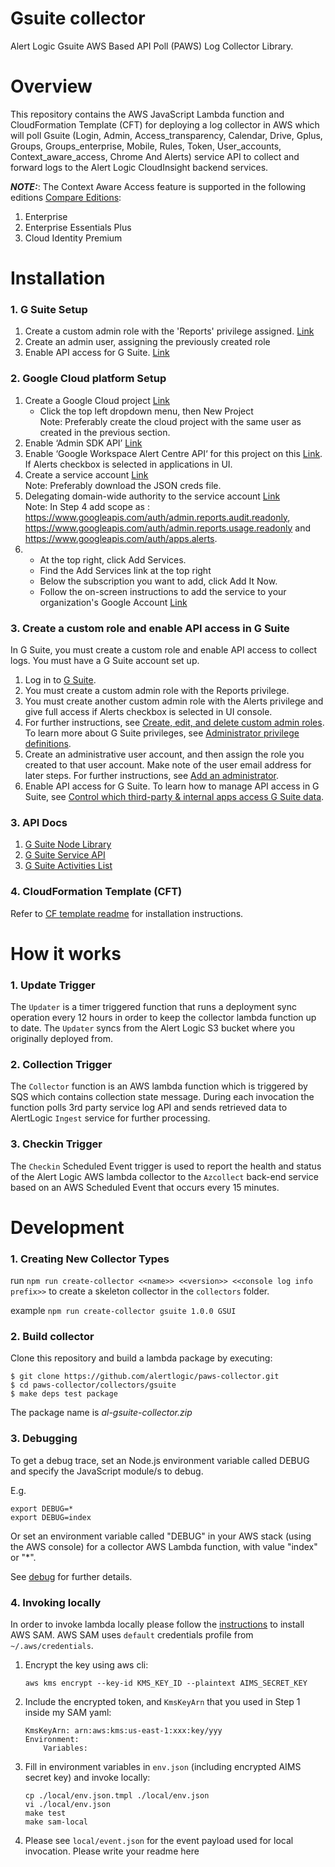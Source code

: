 # Gsuite collector

Alert Logic Gsuite AWS Based API Poll (PAWS) Log Collector Library.

# Overview

This repository contains the AWS JavaScript Lambda function and CloudFormation
Template (CFT) for deploying a log collector in AWS which will poll Gsuite (Login, Admin, Access_transparency, Calendar, Drive, Gplus, Groups, Groups_enterprise, Mobile, Rules, Token, User_accounts, Context_aware_access, Chrome And Alerts) service API to collect and
forward logs to the Alert Logic CloudInsight backend services.

 **_NOTE:_**: The Context Aware Access feature is supported in the following editions [Compare Editions](https://support.google.com/a/answer/6043385):
1.	Enterprise
2.	Enterprise Essentials Plus
3.	Cloud Identity Premium


# Installation

### 1. G Suite Setup
 
1. Create a custom admin role with the 'Reports' privilege assigned. [Link](https://support.google.com/a/answer/2406043)
2. Create an admin user, assigning the previously created role
3. Enable API access for G Suite. [Link](https://support.google.com/a/answer/60757?authuser=3)

### 2. Google Cloud platform Setup

1. Create a Google Cloud project [Link](https://console.cloud.google.com/home/dashboard)<br />
   - Click the top left dropdown menu, then New Project <br />
   Note: Preferably create the cloud project with the same user as created in the previous section.
2. Enable ‘Admin SDK API’ [Link](https://console.cloud.google.com/apis/library/admin.googleapis.com)
3. Enable ‘Google Workspace Alert Centre API‘ for this project on this [Link](https://console.cloud.google.com/apis/library/alertcenter.googleapis.com). If Alerts checkbox is selected in applications in UI.
4. Create a service account [Link](https://developers.google.com/identity/protocols/OAuth2ServiceAccount#creatinganaccount)<br />
   Note: Preferably download the JSON creds file.
5. Delegating domain-wide authority to the service account [Link](https://developers.google.com/identity/protocols/OAuth2ServiceAccount#delegatingauthority)<br />
   Note: In Step 4 add scope as : https://www.googleapis.com/auth/admin.reports.audit.readonly, https://www.googleapis.com/auth/admin.reports.usage.readonly and https://www.googleapis.com/auth/apps.alerts.
6. - At the top right, click Add Services. 
   - Find the Add Services link at the top right
   - Below the subscription you want to add, click Add It Now.
   - Follow the on-screen instructions to add the service to your organization's Google Account [Link](https://support.google.com/a/answer/45690?hl=en)

### 3. Create a custom role and enable API access in G Suite
In G Suite, you must create a custom role and enable API access to collect logs. You must have a G Suite account set up.
  1.	Log in to [G Suite](https://admin.google.com/).
  2.	You must create a custom admin role with the Reports privilege. 
  3.	You must create another custom admin role with the Alerts privilege and give full access if Alerts checkbox is selected in UI console. 
  4.	For further instructions, see [Create, edit, and delete custom admin roles](https://support.google.com/a/answer/2406043?hl=en&ref_topic=9832445).
   To learn more about G Suite privileges, see [Administrator privilege definitions](https://support.google.com/a/answer/1219251).
  5.	Create an administrative user account, and then assign the role you created to that user account. Make note of the user email address for later steps. For further instructions, see [Add an administrator](https://support.google.com/domains/answer/6304528?hl=en&ref_topic=6317570).
  6.	Enable API access for G Suite. To learn how to manage API access in G Suite, see [Control which third-party & internal apps access G Suite data](https://support.google.com/a/answer/60757?authuser=3).


### 3. API Docs

1. [G Suite Node Library](https://www.npmjs.com/package/googleapis/v/39.2.0)
2. [G Suite Service API](https://developers.google.com/admin-sdk/reports/v1/quickstart/nodejs)
3. [G Suite Activities List](https://developers.google.com/admin-sdk/reports/v1/reference/activities/list)       

### 4. CloudFormation Template (CFT)   

Refer to [CF template readme](./cfn/README-GSUITE.md) for installation instructions.

# How it works

### 1. Update Trigger

The `Updater` is a timer triggered function that runs a deployment sync operation
every 12 hours in order to keep the collector lambda function up to date.
The `Updater` syncs from the Alert Logic S3 bucket where you originally deployed from.

### 2. Collection Trigger

The `Collector` function is an AWS lambda function which is triggered by SQS which contains collection state message.
During each invocation the function polls 3rd party service log API and sends retrieved data to
AlertLogic `Ingest` service for further processing.

### 3. Checkin Trigger

The `Checkin` Scheduled Event trigger is used to report the health and status of
the Alert Logic AWS lambda collector to the `Azcollect` back-end service based on
an AWS Scheduled Event that occurs every 15 minutes.

# Development

### 1. Creating New Collector Types

run `npm run create-collector <<name>> <<version>> <<console log info prefix>>` to create a skeleton collector in the `collectors` folder.

example `npm run create-collector gsuite 1.0.0 GSUI`

### 2. Build collector

Clone this repository and build a lambda package by executing:

```
$ git clone https://github.com/alertlogic/paws-collector.git
$ cd paws-collector/collectors/gsuite
$ make deps test package
```

The package name is _al-gsuite-collector.zip_

### 3. Debugging

To get a debug trace, set an Node.js environment variable called DEBUG and
specify the JavaScript module/s to debug.

E.g.

```
export DEBUG=*
export DEBUG=index
```

Or set an environment variable called "DEBUG" in your AWS stack (using the AWS
console) for a collector AWS Lambda function, with value "index" or "\*".

See [debug](https://www.npmjs.com/package/debug) for further details.

### 4. Invoking locally

In order to invoke lambda locally please follow the [instructions](https://docs.aws.amazon.com/lambda/latest/dg/sam-cli-requirements.html) to install AWS SAM.
AWS SAM uses `default` credentials profile from `~/.aws/credentials`.

1. Encrypt the key using aws cli:
   ```
   aws kms encrypt --key-id KMS_KEY_ID --plaintext AIMS_SECRET_KEY
   ```
2. Include the encrypted token, and `KmsKeyArn` that you used in Step 1 inside my SAM yaml:
   ```
   KmsKeyArn: arn:aws:kms:us-east-1:xxx:key/yyy
   Environment:
       Variables:
   ```
3. Fill in environment variables in `env.json` (including encrypted AIMS secret key) and invoke locally:
   ```shell
   cp ./local/env.json.tmpl ./local/env.json
   vi ./local/env.json
   make test
   make sam-local
   ```
4. Please see `local/event.json` for the event payload used for local invocation.
   Please write your readme here
